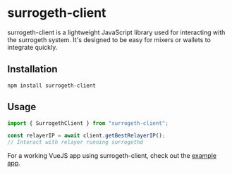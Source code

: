 # surrogeth-client

surrogeth-client is a lightweight JavaScript library used for interacting with the surrogeth system. It's designed to be easy for mixers or wallets to integrate quickly.

## Installation

```
npm install surrogeth-client
```

## Usage

```javascript
import { SurrogethClient } from "surrogeth-client";

const relayerIP = await client.getBestRelayerIP();
// Interact with relayer running surrogethd
```

For a working VueJS app using surrogeth-client, check out the [example app](https://github.com/lsankar4033/surrogeth/tree/master/client/example).
